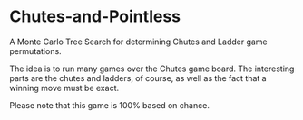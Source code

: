 # Chutes-and-Pointless
A Monte Carlo Tree Search for determining Chutes and Ladder game permutations.

The idea is to run many games over the Chutes game board. The interesting parts are the chutes and ladders, of course, as well as the fact that a winning move must be exact.

Please note that this game is 100% based on chance.